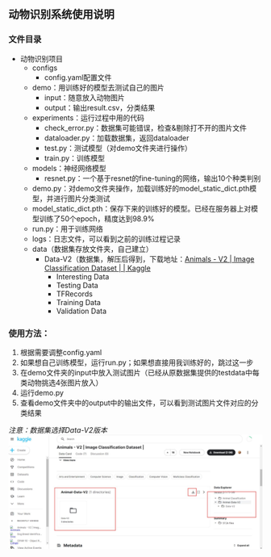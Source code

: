 ## 动物识别系统使用说明

### 文件目录

- 动物识别项目
  - configs
    - config.yaml配置文件
  - demo：用训练好的模型去测试自己的图片
    - input：随意放入动物图片
    - output：输出result.csv，分类结果
  - experiments：运行过程中用的代码
    - check_error.py：数据集可能错误，检查&剔除打不开的图片文件
    - dataloader.py：加载数据集，返回dataloader
    - test.py：测试模型（对demo文件夹进行操作）
    - train.py：训练模型
  - models：神经网络模型
    - resnet.py：一个基于resnet的fine-tuning的网络，输出10个种类判别
  - demo.py：对demo文件夹操作，加载训练好的model_static_dict.pth模型，并进行图片分类测试
  - model_static_dict.pth：保存下来的训练好的模型。已经在服务器上对模型训练了50个epoch，精度达到98.9%
  - run.py：用于训练网络
  - logs：日志文件，可以看到之前的训练过程记录
  - data（数据集存放文件夹，自己建立）
    - Data-V2（数据集，解压后得到，下载地址：[Animals - V2 | Image Classification Dataset | | Kaggle](https://www.kaggle.com/datasets/utkarshsaxenadn/animal-image-classification-dataset?resource=download-directory&select=Animal-Data-V2)
      - Interesting Data
      - Testing Data
      - TFRecords
      - Training Data
      - Validation Data

### 使用方法：

1. 根据需要调整config.yaml
2. 如果想自己训练模型，运行run.py；如果想直接用我训练好的，跳过这一步
3. 在demo文件夹的input中放入测试图片（已经从原数据集提供的testdata中每类动物挑选4张图片放入）
4. 运行demo.py
5. 查看demo文件夹中的output中的输出文件，可以看到测试图片文件对应的分类结果

*注意：数据集选择Data-V2版本*![数据集下载界面](.\数据集下载界面.jpg)
